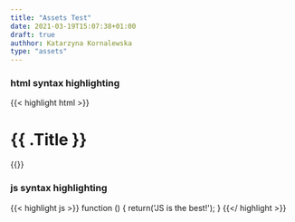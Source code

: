 ```yaml
---
title: "Assets Test"
date: 2021-03-19T15:07:38+01:00
draft: true
authhor: Katarzyna Kornalewska
type: "assets"
---
```




### html syntax highlighting
{{< highlight html >}}
<h1 class="post-title" style="color:{{ $titleColor }};">{{ .Title }}</h1>
<div class="post-line"></div>
{{</ highlight >}}

### js syntax highlighting
{{< highlight js >}}
function () {
    return('JS is the best!');
}
{{</ highlight >}}
